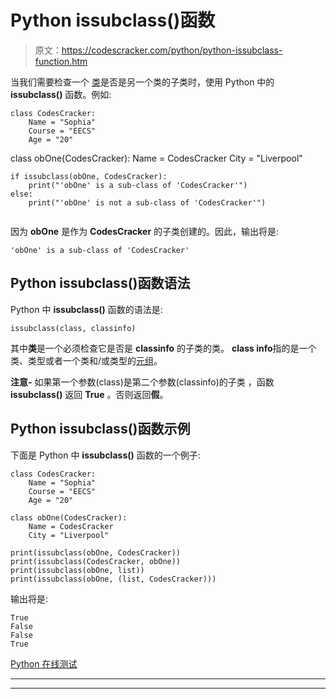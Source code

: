 # Python issubclass()函数

> 原文：<https://codescracker.com/python/python-issubclass-function.htm>

当我们需要检查一个 [类](/python/python-classes-objects.htm)是否是另一个类的子类时，使用 Python 中的 **issubclass()** 函数。例如:

```
class CodesCracker:
    Name = "Sophia"
    Course = "EECS"
    Age = "20"

```
class obOne(CodesCracker):
    Name = CodesCracker
    City = "Liverpool"

```
if issubclass(obOne, CodesCracker):
    print("'obOne' is a sub-class of 'CodesCracker'")
else:
    print("'obOne' is not a sub-class of 'CodesCracker'")
```

```

```

因为 **obOne** 是作为 **CodesCracker** 的子类创建的。因此，输出将是:

```
'obOne' is a sub-class of 'CodesCracker'
```

## Python issubclass()函数语法

Python 中 **issubclass()** 函数的语法是:

```
issubclass(class, classinfo)
```

其中**类**是一个必须检查它是否是 **classinfo** 的子类的类。 **class info**指的是一个类、类型或者一个类和/或类型的[元组](/python/python-tuples.htm)。

**注意-** 如果第一个参数(class)是第二个参数(classinfo)的子类 ，函数 **issubclass()** 返回 **True** 。否则返回**假**。

## Python issubclass()函数示例

下面是 Python 中 **issubclass()** 函数的一个例子:

```
class CodesCracker:
    Name = "Sophia"
    Course = "EECS"
    Age = "20"

class obOne(CodesCracker):
    Name = CodesCracker
    City = "Liverpool"

print(issubclass(obOne, CodesCracker))
print(issubclass(CodesCracker, obOne))
print(issubclass(obOne, list))
print(issubclass(obOne, (list, CodesCracker)))
```

输出将是:

```
True
False
False
True
```

[Python 在线测试](/exam/showtest.php?subid=10)

* * *

* * *